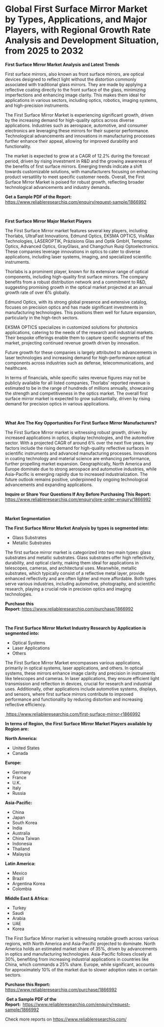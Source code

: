<p><h1>Global First Surface Mirror Market by Types, Applications, and Major Players, with Regional Growth Rate Analysis and Development Situation, from 2025 to 2032</h1></p><p><strong>First Surface Mirror Market Analysis and Latest Trends</strong></p>
<p><p>First surface mirrors, also known as front surface mirrors, are optical devices designed to reflect light without the distortion commonly associated with traditional glass mirrors. They are made by applying a reflective coating directly to the front surface of the glass, minimizing imperfections and enhancing image clarity. This makes them ideal for applications in various sectors, including optics, robotics, imaging systems, and high-precision instruments.</p><p>The First Surface Mirror Market is experiencing significant growth, driven by the increasing demand for high-quality optics across diverse applications. Industries such as aerospace, automotive, and consumer electronics are leveraging these mirrors for their superior performance. Technological advancements and innovations in manufacturing processes further enhance their appeal, allowing for improved durability and functionality.</p><p>The market is expected to grow at a CAGR of 12.2% during the forecast period, driven by rising investment in R&D and the growing awareness of the benefits of first surface mirrors. Emerging trends indicate a shift towards customizable solutions, with manufacturers focusing on enhancing product versatility to meet specific customer needs. Overall, the First Surface Mirror Market is poised for robust growth, reflecting broader technological advancements and industry demands.</p></p>
<p><strong>Get a Sample PDF of the Report:&nbsp;</strong> <a href="https://www.reliableresearchiq.com/enquiry/request-sample/1866992?utm_campaign=2924&utm_medium=2&utm_source=Github&utm_content=ia&utm_term=11042025&utm_id=first-surface-mirror">https://www.reliableresearchiq.com/enquiry/request-sample/1866992</a></p>
<p>&nbsp;</p>
<p><strong>First Surface Mirror Major Market Players</strong></p>
<p><p>The First Surface Mirror market features several key players, including Thorlabs, UltraFast Innovations, Edmund Optics, EKSMA OPTICS, VisiMax Technologies, LASEROPTIK, Präzisions Glas and Optik GmbH, Tempotec Optics, Advanced Optics, GrayGlass, and Changchun Ruiqi Optoelectronics. These companies leverage innovations in optics to cater to diverse applications, including laser systems, imaging, and specialized scientific instruments.</p><p>Thorlabs is a prominent player, known for its extensive range of optical components, including high-quality first surface mirrors. The company benefits from a robust distribution network and a commitment to R&D, suggesting promising growth in the optical market projected at an annual growth rate of over 6% globally.</p><p>Edmund Optics, with its strong global presence and extensive catalog, focuses on precision optics and has made significant investments in manufacturing technologies. This positions them well for future expansion, particularly in the high-tech sectors.</p><p>EKSMA OPTICS specializes in customized solutions for photonics applications, catering to the needs of the research and industrial markets. Their bespoke offerings enable them to capture specific segments of the market, projecting continued revenue growth driven by innovation.</p><p>Future growth for these companies is largely attributed to advancements in laser technologies and increasing demand for high-performance optical components across industries such as defense, telecommunications, and healthcare.</p><p>In terms of financials, while specific sales revenue figures may not be publicly available for all listed companies, Thorlabs' reported revenue is estimated to be in the range of hundreds of millions annually, showcasing the strength and competitiveness in the optics market. The overall first surface mirror market is expected to grow substantially, driven by rising demand for precision optics in various applications.</p></p>
<p>&nbsp;</p>
<p><strong>What Are The Key Opportunities For First Surface Mirror Manufacturers?</strong></p>
<p><p>The First Surface Mirror market is witnessing robust growth, driven by increased applications in optics, display technologies, and the automotive sector. With a projected CAGR of around 6% over the next five years, key factors include the rising demand for high-quality reflective surfaces in scientific instruments and advanced manufacturing processes. Innovations in coating technology and material science are enhancing performance, further propelling market expansion. Geographically, North America and Europe dominate due to strong aerospace and automotive industries, while Asia-Pacific is emerging rapidly due to increased industrialization. The future outlook remains positive, underpinned by ongoing technological advancements and expanding applications.</p></p>
<p><strong>Inquire or Share Your Questions If Any Before Purchasing This Report:</strong> <a href="https://www.reliableresearchiq.com/enquiry/pre-order-enquiry/1866992?utm_campaign=2924&utm_medium=2&utm_source=Github&utm_content=ia&utm_term=11042025&utm_id=first-surface-mirror">https://www.reliableresearchiq.com/enquiry/pre-order-enquiry/1866992</a></p>
<p>&nbsp;</p>
<p><strong>Market Segmentation</strong></p>
<p><strong>The First Surface Mirror Market Analysis by types is segmented into:</strong></p>
<p><ul><li>Glass Substrates</li><li>Metallic Substrates</li></ul></p>
<p><p>The first surface mirror market is categorized into two main types: glass substrates and metallic substrates. Glass substrates offer high reflectivity, durability, and optical clarity, making them ideal for applications in telescopes, cameras, and architectural uses. Meanwhile, metallic substrates, which typically consist of a reflective metal layer, provide enhanced reflectivity and are often lighter and more affordable. Both types serve various industries, including automotive, photography, and scientific research, playing a crucial role in precision optics and imaging technologies.</p></p>
<p><strong>Purchase this Report:&nbsp;</strong><a href="https://www.reliableresearchiq.com/purchase/1866992?utm_campaign=2924&utm_medium=2&utm_source=Github&utm_content=ia&utm_term=11042025&utm_id=first-surface-mirror">https://www.reliableresearchiq.com/purchase/1866992</a></p>
<p>&nbsp;</p>
<p><strong>The First Surface Mirror Market Industry Research by Application is segmented into:</strong></p>
<p><ul><li>Optical Systems</li><li>Laser Applications</li><li>Others</li></ul></p>
<p><p>The First Surface Mirror Market encompasses various applications, primarily in optical systems, laser applications, and others. In optical systems, these mirrors enhance image clarity and precision in instruments like telescopes and cameras. In laser applications, they ensure efficient light transmission and reflection in devices, crucial for research and industrial uses. Additionally, other applications include automotive systems, displays, and sensors, where first surface mirrors contribute to improved performance and functionality by reducing distortion and increasing reflective efficiency.</p></p>
<p><a href="https://www.reliableresearchiq.com/first-surface-mirror-r1866992?utm_campaign=2924&utm_medium=2&utm_source=Github&utm_content=ia&utm_term=11042025&utm_id=first-surface-mirror">&nbsp;https://www.reliableresearchiq.com/first-surface-mirror-r1866992</a></p>
<p><strong>In terms of Region, the First Surface Mirror Market Players available by Region are:</strong></p>
<p>
    <p> <strong> North America: </strong>
        <ul>
            <li>United States</li>
            <li>Canada</li>
        </ul>
        </p> 
    <p> <strong> Europe: </strong>
        <ul>
            <li>Germany</li>
            <li>France</li>
            <li>U.K.</li>
            <li>Italy</li>
            <li>Russia</li>
        </ul>
        </p> 
    <p> <strong> Asia-Pacific: </strong>
        <ul>
            <li>China</li>
            <li>Japan</li>
            <li>South Korea</li>
            <li>India</li>
            <li>Australia</li>
            <li>China Taiwan</li>
            <li>Indonesia</li>
            <li>Thailand</li>
            <li>Malaysia</li>
        </ul>
        </p> 
    <p> <strong> Latin America: </strong>
        <ul>
            <li>Mexico</li>
            <li>Brazil</li>
            <li>Argentina Korea</li>
            <li>Colombia</li>
        </ul>
        </p> 
    <p> <strong> Middle East & Africa: </strong>
        <ul>
            <li>Turkey</li>
            <li>Saudi</li>
            <li>Arabia</li>
            <li>UAE</li>
            <li>Korea</li>
        </ul>
    </p>
    </p>
<p><p>The First Surface Mirror market is witnessing notable growth across various regions, with North America and Asia-Pacific projected to dominate. North America holds an estimated market share of 35%, driven by advancements in optics and manufacturing technologies. Asia-Pacific follows closely at 30%, benefiting from increasing industrial applications in countries like China, which commands a 25% share. Europe, while significant, accounts for approximately 10% of the market due to slower adoption rates in certain sectors.</p></p>
<p><strong>Purchase this Report: </strong><a href="https://www.reliableresearchiq.com/purchase/1866992?utm_campaign=2924&utm_medium=2&utm_source=Github&utm_content=ia&utm_term=11042025&utm_id=first-surface-mirror">https://www.reliableresearchiq.com/purchase/1866992</a></p>
<p>&nbsp;<strong>Get a Sample PDF of the Report:&nbsp;&nbsp;</strong><a href="https://www.reliableresearchiq.com/enquiry/request-sample/1866992?utm_campaign=2924&utm_medium=2&utm_source=Github&utm_content=ia&utm_term=11042025&utm_id=first-surface-mirror">https://www.reliableresearchiq.com/enquiry/request-sample/1866992</a></p>
<p><strong></strong></p>
<p>Check more reports on <a href="https://www.reliableresearchiq.com/?utm_campaign=2924&utm_medium=2&utm_source=Github&utm_content=ia&utm_term=11042025&utm_id=first-surface-mirror">https://www.reliableresearchiq.com/</a></p>